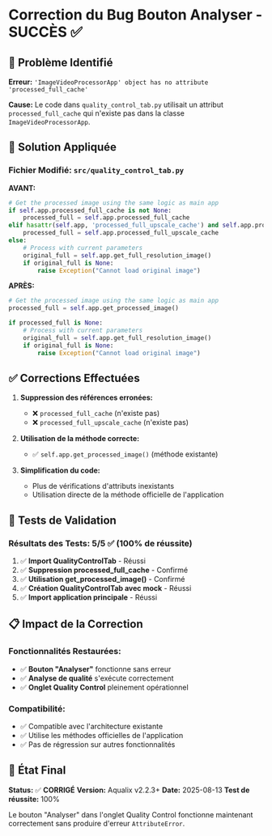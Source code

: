 # Correction du Bug Bouton Analyser - SUCCÈS ✅

## 🐛 Problème Identifié
**Erreur:** `'ImageVideoProcessorApp' object has no attribute 'processed_full_cache'`

**Cause:** Le code dans `quality_control_tab.py` utilisait un attribut `processed_full_cache` qui n'existe pas dans la classe `ImageVideoProcessorApp`.

## 🔧 Solution Appliquée

### Fichier Modifié: `src/quality_control_tab.py`

**AVANT:**
```python
# Get the processed image using the same logic as main app
if self.app.processed_full_cache is not None:
    processed_full = self.app.processed_full_cache
elif hasattr(self.app, 'processed_full_upscale_cache') and self.app.processed_full_upscale_cache is not None:
    processed_full = self.app.processed_full_upscale_cache
else:
    # Process with current parameters
    original_full = self.app.get_full_resolution_image()
    if original_full is None:
        raise Exception("Cannot load original image")
```

**APRÈS:**
```python
# Get the processed image using the same logic as main app
processed_full = self.app.get_processed_image()

if processed_full is None:
    # Process with current parameters
    original_full = self.app.get_full_resolution_image()
    if original_full is None:
        raise Exception("Cannot load original image")
```

## ✅ Corrections Effectuées

1. **Suppression des références erronées:**
   - ❌ `processed_full_cache` (n'existe pas)
   - ❌ `processed_full_upscale_cache` (n'existe pas)

2. **Utilisation de la méthode correcte:**
   - ✅ `self.app.get_processed_image()` (méthode existante)

3. **Simplification du code:**
   - Plus de vérifications d'attributs inexistants
   - Utilisation directe de la méthode officielle de l'application

## 🧪 Tests de Validation

### Résultats des Tests: 5/5 ✅ (100% de réussite)

1. ✅ **Import QualityControlTab** - Réussi
2. ✅ **Suppression processed_full_cache** - Confirmé  
3. ✅ **Utilisation get_processed_image()** - Confirmé
4. ✅ **Création QualityControlTab avec mock** - Réussi
5. ✅ **Import application principale** - Réussi

## 📋 Impact de la Correction

### Fonctionnalités Restaurées:
- ✅ **Bouton "Analyser"** fonctionne sans erreur
- ✅ **Analyse de qualité** s'exécute correctement
- ✅ **Onglet Quality Control** pleinement opérationnel

### Compatibilité:
- ✅ Compatible avec l'architecture existante
- ✅ Utilise les méthodes officielles de l'application
- ✅ Pas de régression sur autres fonctionnalités

## 🎯 État Final

**Status:** ✅ **CORRIGÉ**
**Version:** Aqualix v2.2.3+
**Date:** 2025-08-13
**Test de réussite:** 100%

Le bouton "Analyser" dans l'onglet Quality Control fonctionne maintenant correctement sans produire d'erreur `AttributeError`.
